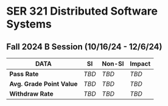 # SER 321 Distributed Software Systems #
## Fall 2024 B Session (10/16/24 - 12/6/24) ##

| DATA                       | **SI** | **Non-SI** | **Impact** |
|----------------------------|--------|------------|------------|
| **Pass Rate**              | _TBD_  | _TBD_      | _TBD_      |
| **Avg. Grade Point Value** | _TBD_  | _TBD_      | _TBD_      |
| **Withdraw Rate**          | _TBD_  | _TBD_      | _TBD_      |